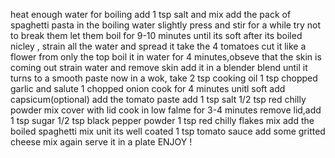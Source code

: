 heat enough water for boiling
add 1 tsp salt and mix 
add the  pack of spaghetti pasta in the boiling water
slightly press and stir for a while
try not to break them
let them boil for 9-10 minutes until its soft
after its boiled nicley , strain all the water and spread it
take the 4 tomatoes 
cut it like a flower from only the top
boil it in water for 4 minutes,obseve that the skin is coming out
strain water and remove skin
add it in a blender
blend until it turns to a smooth paste
now in a wok, take 2 tsp cooking oil
1 tsp chopped garlic and salute
1 chopped onion
cook for 4 minutes unitl soft
add capsicum(optional)
add the tomato paste
add 1 tsp salt
1/2 tsp red chilly powder
mix
cover with lid
cook in low falme for 3-4 minutes
remove lid,add 1 tsp sugar
1/2 tsp black pepper powder
1 tsp red chilly flakes
mix
add the boiled spaghetti
mix unit its well coated
1 tsp tomato sauce
add some gritted cheese
mix again
serve it in a plate
ENJOY !
